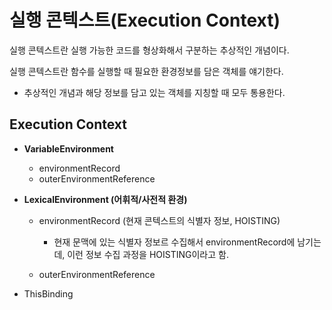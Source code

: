 # 실행 콘텍스트(Execution Context)

실행 콘텍스트란 실행 가능한 코드를 형상화해서 구분하는 추상적인 개념이다.

실행 콘텍스트란 함수를 실행할 때 필요한 환경정보를 담은 객체를 얘기한다.

- 추상적인 개념과 해당 정보를 담고 있는 객체를 지칭할 때 모두 통용한다.

## Execution Context

- **VariableEnvironment**
  - environmentRecord
  - outerEnvironmentReference
- **LexicalEnvironment (어휘적/사전적 환경)**

  - environmentRecord (현재 콘텍스트의 식별자 정보, HOISTING)

    - 현재 문맥에 있는 식별자 정보르 수집해서 environmentRecord에 남기는데, 이런 정보 수집 과정을 HOISTING이라고 함.

  - outerEnvironmentReference

- ThisBinding
